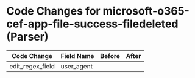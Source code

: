 # Code Changes for microsoft-o365-cef-app-file-success-filedeleted (Parser)

| Code Change | Field Name | Before | After |
|-------------|------------|--------|-------|
| edit_regex_field | user_agent |  |  |